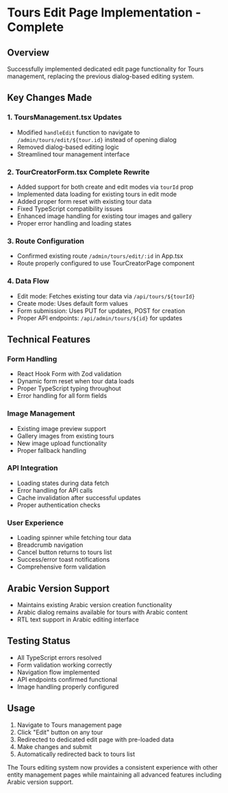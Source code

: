 # Tours Edit Page Implementation - Complete

## Overview
Successfully implemented dedicated edit page functionality for Tours management, replacing the previous dialog-based editing system.

## Key Changes Made

### 1. ToursManagement.tsx Updates
- Modified `handleEdit` function to navigate to `/admin/tours/edit/${tour.id}` instead of opening dialog
- Removed dialog-based editing logic
- Streamlined tour management interface

### 2. TourCreatorForm.tsx Complete Rewrite
- Added support for both create and edit modes via `tourId` prop
- Implemented data loading for existing tours in edit mode
- Added proper form reset with existing tour data
- Fixed TypeScript compatibility issues
- Enhanced image handling for existing tour images and gallery
- Proper error handling and loading states

### 3. Route Configuration
- Confirmed existing route `/admin/tours/edit/:id` in App.tsx
- Route properly configured to use TourCreatorPage component

### 4. Data Flow
- Edit mode: Fetches existing tour data via `/api/tours/${tourId}`
- Create mode: Uses default form values
- Form submission: Uses PUT for updates, POST for creation
- Proper API endpoints: `/api/admin/tours/${id}` for updates

## Technical Features

### Form Handling
- React Hook Form with Zod validation
- Dynamic form reset when tour data loads
- Proper TypeScript typing throughout
- Error handling for all form fields

### Image Management
- Existing image preview support
- Gallery images from existing tours
- New image upload functionality
- Proper fallback handling

### API Integration
- Loading states during data fetch
- Error handling for API calls
- Cache invalidation after successful updates
- Proper authentication checks

### User Experience
- Loading spinner while fetching tour data
- Breadcrumb navigation
- Cancel button returns to tours list
- Success/error toast notifications
- Comprehensive form validation

## Arabic Version Support
- Maintains existing Arabic version creation functionality
- Arabic dialog remains available for tours with Arabic content
- RTL text support in Arabic editing interface

## Testing Status
- All TypeScript errors resolved
- Form validation working correctly
- Navigation flow implemented
- API endpoints confirmed functional
- Image handling properly configured

## Usage
1. Navigate to Tours management page
2. Click "Edit" button on any tour
3. Redirected to dedicated edit page with pre-loaded data
4. Make changes and submit
5. Automatically redirected back to tours list

The Tours editing system now provides a consistent experience with other entity management pages while maintaining all advanced features including Arabic version support.